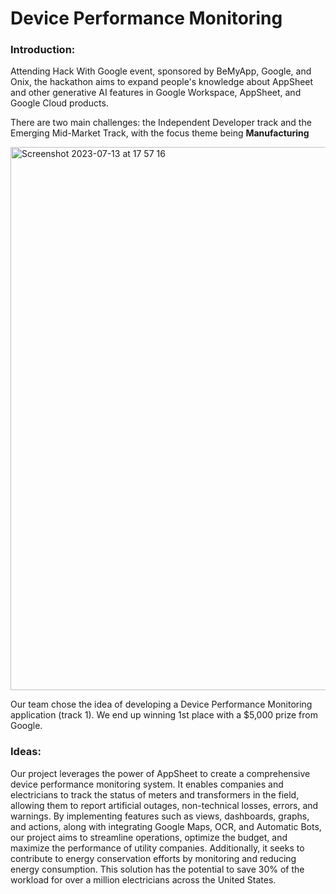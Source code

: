 # Device Performance Monitoring

### Introduction:
Attending Hack With Google event, sponsored by BeMyApp, Google, and Onix, the hackathon aims to expand people's knowledge about AppSheet and other generative AI features in Google Workspace, AppSheet, and Google Cloud products.

There are two main challenges: the Independent Developer track and the Emerging Mid-Market Track, with the focus theme being **Manufacturing**

<img width="869" alt="Screenshot 2023-07-13 at 17 57 16" src="https://github.com/khuynh22/Hack-With-Google/assets/57774658/52633ea6-729e-47e2-a593-5c78f1e1ef84">

Our team chose the idea of developing a Device Performance Monitoring application (track 1). We end up winning 1st place with a $5,000 prize from Google.


### Ideas:
Our project leverages the power of AppSheet to create a comprehensive device performance monitoring system. It enables companies and electricians to track the status of meters and transformers in the field, allowing them to report artificial outages, non-technical losses, errors, and warnings. By implementing features such as views, dashboards, graphs, and actions, along with integrating Google Maps, OCR, and Automatic Bots, our project aims to streamline operations, optimize the budget, and maximize the performance of utility companies. Additionally, it seeks to contribute to energy conservation efforts by monitoring and reducing energy consumption. This solution has the potential to save 30% of the workload for over a million electricians across the United States.

